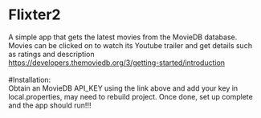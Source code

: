 # Flixter2

A simple app that gets the latest movies from the MovieDB database. Movies can be clicked on to watch its 
Youtube trailer and get details such as ratings and description<br/>
https://developers.themoviedb.org/3/getting-started/introduction 
<br/>
<br/>
#Installation: <br/>
Obtain an MovieDB API_KEY using the link above and add your key in local.properties, 
may need to rebuild project. Once done, set up complete and the app should run!!!